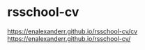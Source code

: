# rsschool-cv

https://enalexanderr.github.io/rsschool-cv/cv
https://enalexanderr.github.io/rsschool-cv/
